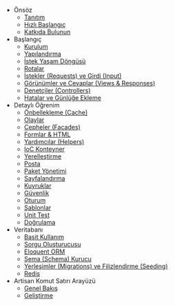 - Önsöz
    - [Tanıtım](/docs/introduction)
    - [Hızlı Başlangıç](/docs/quick)
    - [Katkıda Bulunun](/docs/contributing)
- Başlangıç
    - [Kurulum](/docs/installation)
    - [Yapılandırma](/docs/configuration)
    - [İstek Yaşam Döngüsü](/docs/lifecycle)
    - [Rotalar](/docs/routing)
    - [İstekler (Requests) ve Girdi (Input)](/docs/requests)
    - [Görünümler ve Cevaplar (Views & Responses)](/docs/responses)
    - [Denetçiler (Controllers)](/docs/controllers)
    - [Hatalar ve Günlüğe Ekleme](/docs/errors)
- Detaylı Öğrenim
    - [Önbellekleme (Cache)](/docs/cache)
    - [Olaylar](/docs/events)
    - [Cepheler (Facades)](/docs/facades)
    - [Formlar & HTML](/docs/html)
    - [Yardımcılar (Helpers)](/docs/helpers)
    - [IoC Konteyner](/docs/ioc)
    - [Yerelleştirme](/docs/localization)
    - [Posta](/docs/mail)
    - [Paket Yönetimi](/docs/packages)
    - [Sayfalandırma](/docs/pagination)
    - [Kuyruklar](/docs/queues)
    - [Güvenlik](/docs/security)
    - [Oturum](/docs/session)
    - [Şablonlar](/docs/templates)
    - [Unit Test](/docs/testing)
    - [Doğrulama](/docs/validation)
- Veritabanı
    - [Basit Kullanım](/docs/database)
    - [Sorgu Oluşturucusu](/docs/queries)
    - [Eloquent ORM](/docs/eloquent)
    - [Şema (Schema) Kurucu](/docs/schema)
    - [Yerleşimler (Migrations) ve Filizlendirme (Seeding)](/docs/migrations)
    - [Redis](/docs/redis)
- Artisan Komut Satırı Arayüzü
    - [Genel Bakış](/docs/artisan)
    - [Geliştirme](/docs/commands)
